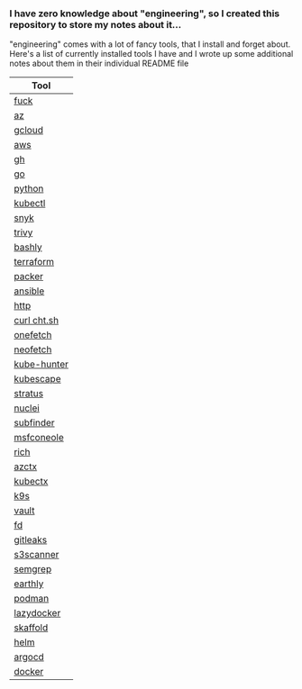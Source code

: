 ### I have zero knowledge about "engineering", so I created this repository to store my notes about it... 

"engineering" comes with a lot of fancy tools, that I install and forget about. Here's a list of currently installed tools I have and I wrote up some additional notes about them in their individual README file

| Tool                                                                                     
| -------------                                                                      
| [fuck](https://github.com/nvbn/thefuck)                                             
| [az](https://learn.microsoft.com/en-us/cli/azure/)                                      
| [gcloud](https://cloud.google.com/sdk/gcloud)                                      
| [aws](https://aws.amazon.com/cli/)                                                 
| [gh](https://cli.github.com/)                                                      
| [go](https://go.dev/doc/)                                                          
| [python](https://docs.python.org/3/)                                                
| [kubectl](https://kubernetes.io/docs/reference/generated/kubectl/kubectl-commands) 
| [snyk](https://docs.snyk.io/snyk-cli)                                              
| [trivy](https://aquasecurity.github.io/trivy/v0.48/)                               
| [bashly](https://bashly.dannyb.co/)                                                
| [terraform](https://developer.hashicorp.com/terraform/docs)                        
| [packer](https://developer.hashicorp.com/packer/docs)                              
| [ansible](https://docs.ansible.com/)                                               
| [http](https://httpie.io/)                                                          
| [curl cht.sh](https://github.com/chubin/cheat.sh)                                  
| [onefetch](https://github.com/o2sh/onefetch)                                       
| [neofetch](https://github.com/dylanaraps/neofetch)                                 
| [kube-hunter](https://github.com/aquasecurity/kube-hunter)                         
| [kubescape](https://github.com/kubescape/kubescape)                                 
| [stratus](https://github.com/DataDog/stratus-red-team)                             
| [nuclei](https://docs.projectdiscovery.io/tools/nuclei/overview)                   
| [subfinder](https://github.com/projectdiscovery/subfinder)                         
| [msfconeole](https://github.com/rapid7/metasploit-framework)                       
| [rich](https://github.com/Textualize/rich-cli)                                     
| [azctx](https://github.com/whiteducksoftware/azctx)                                
| [kubectx](https://github.com/ahmetb/kubectx)                                       
| [k9s](https://github.com/derailed/k9s)                                             
| [vault](https://github.com/hashicorp/vault)                                        
| [fd](https://github.com/sharkdp/fd)                                               
| [gitleaks](https://github.com/gitleaks/gitleaks)                                   
| [s3scanner](https://github.com/sa7mon/S3Scanner)                                   
| [semgrep](https://github.com/semgrep/semgrep)                                      
| [earthly](https://github.com/earthly/earthly)                                       
| [podman](https://podman.io/)                                                       
| [lazydocker](https://github.com/jesseduffield/lazydocker)                          
| [skaffold](https://skaffold.dev/)                                                  
| [helm](https://helm.sh/)                                                           
| [argocd](https://argo-cd.readthedocs.io/en/stable/)                                
| [docker](https://docs.docker.com/)                                                 
